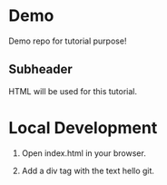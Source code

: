 # Demo

Demo repo for tutorial purpose!

## Subheader

HTML will be used for this tutorial.

# Local Development

1. Open index.html in your browser.

2. Add a div tag with the text hello git.
